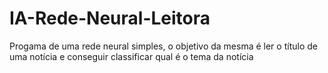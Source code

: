 # IA-Rede-Neural-Leitora

Progama de uma rede neural simples, o objetivo da mesma é ler o título de uma notícia e conseguir classificar qual é o tema da notícia
